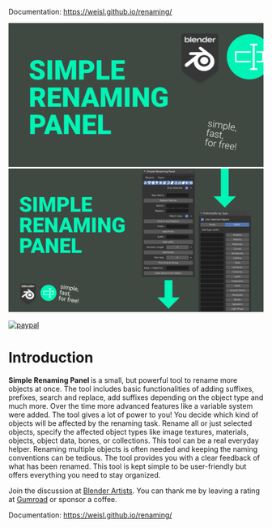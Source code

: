 Documentation: https://weisl.github.io/renaming/

<img src="img/simplePanel_title_01.jpg" alt="Teaser Banner " />
<img src="img/simplePanel_title_02.jpg" alt="Teaser Banner " />

[![paypal](https://www.paypalobjects.com/en_US/i/btn/btn_donateCC_LG.gif)](https://www.paypal.com/donate?hosted_button_id=JV7KRF77TY78A)

<h1>Introduction</h1>

<p><b> Simple Renaming Panel </b> is a small, but powerful tool to rename more objects at once. The tool includes basic functionalities of adding suffixes, prefixes, search and replace, add suffixes depending on the object type and much more. Over the time more advanced features like a variable system were added. The tool gives a lot of power to you!  
You decide which kind of objects will be affected by the renaming task. Rename all or just selected objects, specify the affected object types like image textures, materials, objects, object data, bones, or collections. This tool can be a real everyday helper. Renaming multiple objects is often needed and keeping the naming conventions can be tedious. The tool provides you with a clear feedback of what has been renamed. This tool is kept simple to be user-friendly but offers everything you need to stay organized. </p>

Join the discussion at [Blender Artists](https://blenderartists.org/t/simple-renaming-panel/676639 "Blender Artists").
You can thank me by leaving a rating at [Gumroad](https://gumroad.com/l/simple_renaming_panel "Gumroad") or sponsor a
coffee.

Documentation: https://weisl.github.io/renaming/


